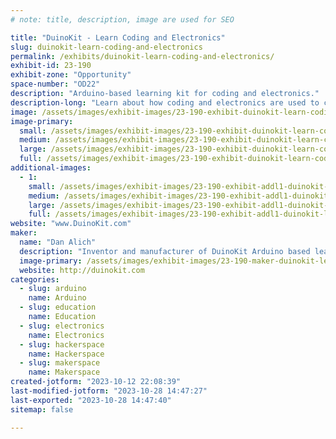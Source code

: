 ```yaml
---
# note: title, description, image are used for SEO

title: "DuinoKit - Learn Coding and Electronics"
slug: duinokit-learn-coding-and-electronics
permalink: /exhibits/duinokit-learn-coding-and-electronics/
exhibit-id: 23-190
exhibit-zone: "Opportunity"
space-number: "OD22"
description: "Arduino-based learning kit for coding and electronics."
description-long: "Learn about how coding and electronics are used to create electronic gadgets and inventions."
image: /assets/images/exhibit-images/23-190-exhibit-duinokit-learn-coding-and-electronics-avatar-kit-large.jpg
image-primary: 
  small: /assets/images/exhibit-images/23-190-exhibit-duinokit-learn-coding-and-electronics-avatar-kit-small.jpg
  medium: /assets/images/exhibit-images/23-190-exhibit-duinokit-learn-coding-and-electronics-avatar-kit-medium.jpg
  large: /assets/images/exhibit-images/23-190-exhibit-duinokit-learn-coding-and-electronics-avatar-kit-large.jpg
  full: /assets/images/exhibit-images/23-190-exhibit-duinokit-learn-coding-and-electronics-avatar-kit-full.jpg
additional-images: 
  - 1:
    small: /assets/images/exhibit-images/23-190-exhibit-addl1-duinokit-learn-coding-and-electronics-stem-logo-small.png
    medium: /assets/images/exhibit-images/23-190-exhibit-addl1-duinokit-learn-coding-and-electronics-stem-logo-medium.png
    large: /assets/images/exhibit-images/23-190-exhibit-addl1-duinokit-learn-coding-and-electronics-stem-logo-large.png
    full: /assets/images/exhibit-images/23-190-exhibit-addl1-duinokit-learn-coding-and-electronics-stem-logo-full.png
website: "www.DuinoKit.com"
maker: 
  name: "Dan Alich"
  description: "Inventor and manufacturer of DuinoKit Arduino based learning kits."
  image-primary: /assets/images/exhibit-images/23-190-maker-duinokit-learn-coding-and-electronics-detective-medium.jpg
  website: http://duinokit.com
categories: 
  - slug: arduino
    name: Arduino
  - slug: education
    name: Education
  - slug: electronics
    name: Electronics
  - slug: hackerspace
    name: Hackerspace
  - slug: makerspace
    name: Makerspace
created-jotform: "2023-10-12 22:08:39"
last-modified-jotform: "2023-10-28 14:47:27"
last-exported: "2023-10-28 14:47:40"
sitemap: false

---
```

